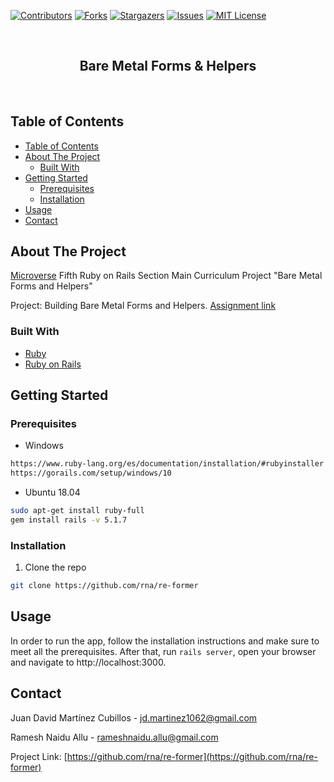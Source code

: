 <!-- PROJECT SHIELDS -->
<!--
*** I'm using markdown "reference style" links for readability.
*** Reference links are enclosed in brackets [ ] instead of parentheses ( ).
*** See the bottom of this document for the declaration of the reference variables
*** for contributors-url, forks-url, etc. This is an optional, concise syntax you may use.
*** https://www.markdownguide.org/basic-syntax/#reference-style-links
-->

[![Contributors][contributors-shield]][contributors-url]
[![Forks][forks-shield]][forks-url]
[![Stargazers][stars-shield]][stars-url]
[![Issues][issues-shield]][issues-url]
[![MIT License][license-shield]][license-url]

<!-- PROJECT LOGO -->
<br />
<p align="center">
  <h2 class ="norse" align="center">Bare Metal Forms & Helpers</h2>

  <br />
</p>

<!-- TABLE OF CONTENTS -->

## Table of Contents

- [Table of Contents](#table-of-contents)
- [About The Project](#about-the-project)
  - [Built With](#built-with)
- [Getting Started](#getting-started)
  - [Prerequisites](#prerequisites)
  - [Installation](#installation)
- [Usage](#usage)
- [Contact](#contact)

<!-- ABOUT THE PROJECT -->

## About The Project


[Microverse](https://www.microverse.org/) Fifth Ruby on Rails Section Main Curriculum Project "Bare Metal Forms and Helpers"

Project: Building Bare Metal Forms and Helpers. [Assignment link](https://www.theodinproject.com/courses/ruby-on-rails/lessons/forms#project-1-bare-metal-forms-and-helpers)


### Built With

- [Ruby](https://www.ruby-lang.org)
- [Ruby on Rails](https://rubyonrails.org/)

## Getting Started

### Prerequisites


* Windows
```sh
https://www.ruby-lang.org/es/documentation/installation/#rubyinstaller
https://gorails.com/setup/windows/10
```
* Ubuntu 18.04
```sh
sudo apt-get install ruby-full
gem install rails -v 5.1.7
```
### Installation

1. Clone the repo

```sh
git clone https://github.com/rna/re-former
```
<!-- USAGE EXAMPLES -->
## Usage

In order to run the app, follow the installation instructions and make sure to meet all the prerequisites. After that, run  `rails server`, open your browser and navigate to http://localhost:3000.
        

<!-- CONTACT -->

## Contact

Juan David Martínez Cubillos - jd.martinez1062@gmail.com

Ramesh Naidu Allu - rameshnaidu.allu@gmail.com

Project Link: [https://github.com/rna/re-former](https://github.com/rna/re-former)

<!-- ACKNOWLEDGEMENTS -->


<!-- MARKDOWN LINKS & IMAGES -->
<!-- https://www.markdownguide.org/basic-syntax/#reference-style-links -->

[contributors-shield]: https://img.shields.io/github/contributors/rna/re-former.svg?style=flat-square
[contributors-url]: https://github.com/rna/re-former/graphs/contributors
[forks-shield]: https://img.shields.io/github/forks/rna/re-former.svg?style=flat-square
[forks-url]: https://github.com/rna/re-former/network/members
[stars-shield]: https://img.shields.io/github/stars/rna/re-former.svg?style=flat-square
[stars-url]: https://github.com/rna/re-former/stargazers
[issues-shield]: https://img.shields.io/github/issues/rna/re-former.svg?style=flat-square
[issues-url]: https://github.com/rna/re-former/issues
[license-shield]: https://img.shields.io/github/license/rna/re-former.svg?style=flat-square
[license-url]: https://github.com/rna/re-former/blob/master/LICENSE.txt
[product-screenshot]: imgs/screenshot.jpg